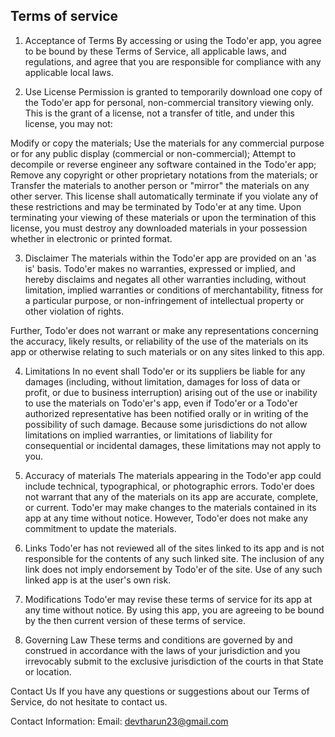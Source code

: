 
Terms of service  
----------------

1. Acceptance of Terms
By accessing or using the Todo'er app, you agree to be bound by these Terms of Service, all applicable laws, and regulations, and agree that you are responsible for compliance with any applicable local laws.

2. Use License
Permission is granted to temporarily download one copy of the Todo'er app for personal, non-commercial transitory viewing only. This is the grant of a license, not a transfer of title, and under this license, you may not:

Modify or copy the materials;
Use the materials for any commercial purpose or for any public display (commercial or non-commercial);
Attempt to decompile or reverse engineer any software contained in the Todo'er app;
Remove any copyright or other proprietary notations from the materials; or
Transfer the materials to another person or "mirror" the materials on any other server.
This license shall automatically terminate if you violate any of these restrictions and may be terminated by Todo'er at any time. Upon terminating your viewing of these materials or upon the termination of this license, you must destroy any downloaded materials in your possession whether in electronic or printed format.

3. Disclaimer
The materials within the Todo'er app are provided on an 'as is' basis. Todo'er makes no warranties, expressed or implied, and hereby disclaims and negates all other warranties including, without limitation, implied warranties or conditions of merchantability, fitness for a particular purpose, or non-infringement of intellectual property or other violation of rights.

Further, Todo'er does not warrant or make any representations concerning the accuracy, likely results, or reliability of the use of the materials on its app or otherwise relating to such materials or on any sites linked to this app.

4. Limitations
In no event shall Todo'er or its suppliers be liable for any damages (including, without limitation, damages for loss of data or profit, or due to business interruption) arising out of the use or inability to use the materials on Todo'er's app, even if Todo'er or a Todo'er authorized representative has been notified orally or in writing of the possibility of such damage. Because some jurisdictions do not allow limitations on implied warranties, or limitations of liability for consequential or incidental damages, these limitations may not apply to you.

5. Accuracy of materials
The materials appearing in the Todo'er app could include technical, typographical, or photographic errors. Todo'er does not warrant that any of the materials on its app are accurate, complete, or current. Todo'er may make changes to the materials contained in its app at any time without notice. However, Todo'er does not make any commitment to update the materials.

6. Links
Todo'er has not reviewed all of the sites linked to its app and is not responsible for the contents of any such linked site. The inclusion of any link does not imply endorsement by Todo'er of the site. Use of any such linked app is at the user's own risk.

7. Modifications
Todo'er may revise these terms of service for its app at any time without notice. By using this app, you are agreeing to be bound by the then current version of these terms of service.

8. Governing Law
These terms and conditions are governed by and construed in accordance with the laws of your jurisdiction and you irrevocably submit to the exclusive jurisdiction of the courts in that State or location.

Contact Us
If you have any questions or suggestions about our Terms of Service, do not hesitate to contact us.

Contact Information:
Email: devtharun23@gmail.com
